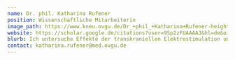 ```yaml
---
name: Dr. phil. Katharina Rufener
position: Wissenschaftliche Mitarbeiterin
image_path: https://www.kneu.ovgu.de/Dr_+phil_+Katharina+Rufener-height-1772-width-1181-p-1436/_/DSC_8368.JPG
website: https://scholar.google.de/citations?user=9Sp2zFUAAAAJ&hl=de&oi=ao
blurb: Ich untersuche Effekte der transkraniellen Elektrostimulation und der transkutanen Vagusnervstimulation auf die akustische Verarbeitung. Mein Forschungsschwerpunkt liegt dabei in der Anwendung von TES bei Kindern und Jugendlichen mit Dyslexie (Lese-Rechtschreibstörung).
contact: katharina.rufener@med.ovgu.de
---
```

